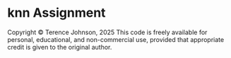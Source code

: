 # knn Assignment

Copyright © Terence Johnson, 2025
This code is freely available for personal, educational, and non-commercial use, provided that appropriate credit is given to the original author.
